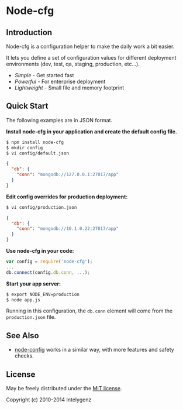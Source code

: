 Node-cfg
===================================

Introduction
------------

Node-cfg is a configuration helper to make the daily work a bit easier.

It lets you define a set of configuration values for different deployment environments (dev, test, qa, staging, production, etc...).

* *Simple* - Get started fast
* *Powerful* - For enterprise deployment
* *Lightweight* - Small file and memory footprint

Quick Start
---------------
The following examples are in JSON format.

**Install node-cfg in your application and create the default config file.**

```bash
$ npm install node-cfg
$ mkdir config
$ vi config/default.json
```

```json
{
  "db": {
    "conn": "mongodb://127.0.0.1:27017/app"
  }
}
```

**Edit config overrides for production deployment:**

```bash
$ vi config/production.json
```

```json
{
  "db": {
    "conn": "mongodb://10.1.0.22:27017/app"
  }
}
```

**Use node-cfg in your code:**
```js
var config = require('node-cfg');
...
db.connect(config.db.conn, ...);
```

**Start your app server:**
```bash
$ export NODE_ENV=production
$ node app.js
```

Running in this configuration, the `db.conn` element will come from the `production.json` file.

See Also
------------

  * [node-config](https://www.npmjs.com/package/config) works in a similar way, with more features and safety checks. 

License
-------

May be freely distributed under the [MIT license](https://raw.githubusercontent.com/IGZangelsanchez/node-cfg/master/LICENSE).

Copyright (c) 2010-2014 Intelygenz
